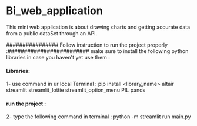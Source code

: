 # Bi_web_application

This mini web application is about drawing charts and getting accurate data from a public dataSet through an API.

 ################ Follow instruction to run the project properly :#########################
 make sure to install the following python libraries in case you haven't yet use them :
 
 #### Libraries:
 1- use command in ur local Terminal : pip install <library_name>
 altair
 streamlit 
 streamlit_lottie 
 streamlit_option_menu 
 PIL
 pands
 
 #### run the project : 
 2- type the following command in terminal : python -m streamlit run main.py
 
 
 
 
 
 
